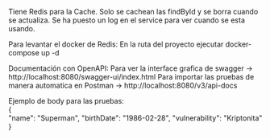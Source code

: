 Tiene Redis para la Cache. Solo se cachean las findById y se borra cuando se actualiza. Se ha puesto un log en el service para ver cuando se esta usando.

Para levantar el docker de Redis:
  En la ruta del proyecto ejecutar docker-compose up -d


Documentación con OpenAPI:
  Para ver la interface grafica de swagger -> http://localhost:8080/swagger-ui/index.html
  Para importar las pruebas de manera automatica en Postman -> http://localhost:8080/v3/api-docs

  Ejemplo de body para las pruebas:    
                                    {    
                                    "name": "Superman",
                                    "birthDate": "1986-02-28",
                                    "vulnerability": "Kriptonita"
                                    }  
